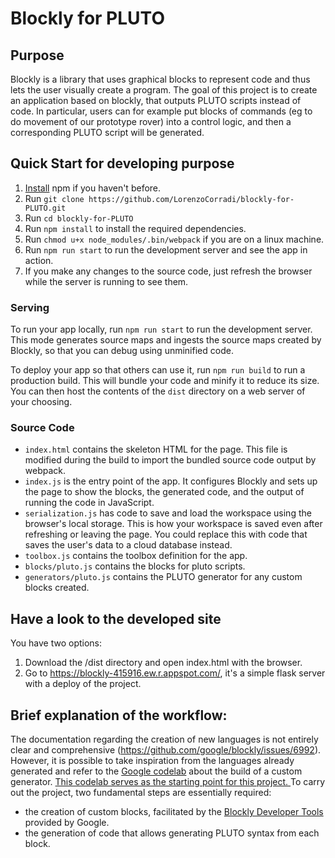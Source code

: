 # Blockly for PLUTO

## Purpose

Blockly is a library that uses graphical blocks to represent code and thus lets the user visually create a program. The goal of this project is to create an application based on blockly, that outputs PLUTO scripts instead of code. In particular, users can for example put blocks of commands (eg to do movement of our prototype rover) into a control logic, and then a corresponding PLUTO script will be generated.

## Quick Start for developing purpose

1. [Install](https://docs.npmjs.com/downloading-and-installing-node-js-and-npm) npm if you haven't before.
2. Run `git clone https://github.com/LorenzoCorradi/blockly-for-PLUTO.git`
3. Run `cd blockly-for-PLUTO`
4. Run `npm install` to install the required dependencies.
5. Run `chmod u+x node_modules/.bin/webpack` if you are on a linux machine.
6. Run `npm run start` to run the development server and see the app in action.
7. If you make any changes to the source code, just refresh the browser while the server is running to see them.

### Serving
To run your app locally, run `npm run start` to run the development server. This mode generates source maps and ingests the source maps created by Blockly, so that you can debug using unminified code.

To deploy your app so that others can use it, run `npm run build` to run a production build. This will bundle your code and minify it to reduce its size. You can then host the contents of the `dist` directory on a web server of your choosing.

### Source Code
- `index.html` contains the skeleton HTML for the page. This file is modified during the build to import the bundled source code output by webpack.
- `index.js` is the entry point of the app. It configures Blockly and sets up the page to show the blocks, the generated code, and the output of running the code in JavaScript.
- `serialization.js` has code to save and load the workspace using the browser's local storage. This is how your workspace is saved even after refreshing or leaving the page. You could replace this with code that saves the user's data to a cloud database instead.
- `toolbox.js` contains the toolbox definition for the app. 
- `blocks/pluto.js` contains the blocks for pluto scripts. 
- `generators/pluto.js` contains the PLUTO generator for  any custom blocks created.

## Have a look to the developed site
You have two options:
1. Download the /dist directory and open index.html with the browser.
2. Go to https://blockly-415916.ew.r.appspot.com/, it's a simple flask server with a deploy of the project.

## Brief explanation of the workflow:
The documentation regarding the creation of new languages is not entirely clear and comprehensive (https://github.com/google/blockly/issues/6992). However, it is possible to take inspiration from the languages already generated and refer to the [Google codelab](https://blocklycodelabs.dev/codelabs/custom-generator/index.html) about the build of a custom generator. <ins> This codelab serves as the starting point for this project. </ins>
To carry out the project, two fundamental steps are essentially required:
- the creation of custom blocks, facilitated by the [Blockly Developer Tools](https://blockly-demo.appspot.com/static/demos/blockfactory/index.html) provided by Google.
- the generation of code that allows generating PLUTO syntax from each block.

